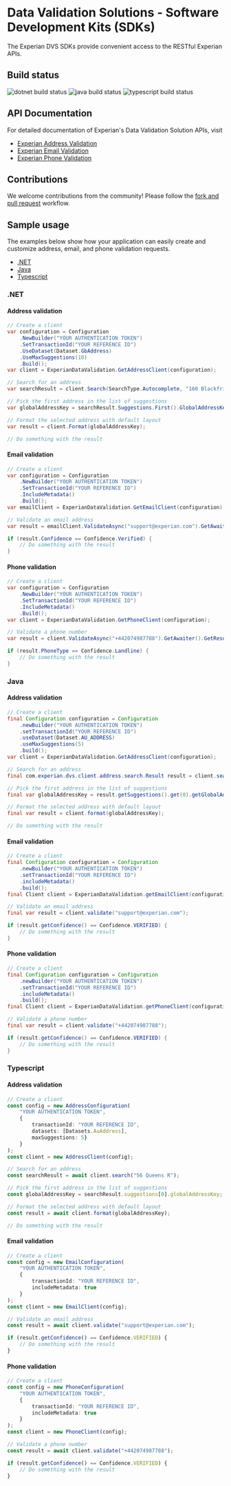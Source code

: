 # Data Validation Solutions - Software Development Kits (SDKs)

The Experian DVS SDKs provide convenient access to the RESTful Experian APIs.

## Build status
![dotnet build status](https://github.com/experianplc/edq-data-validation-sdks/actions/workflows/dotnet.yml/badge.svg)
![java build status](https://github.com/experianplc/edq-data-validation-sdks/actions/workflows/gradle.yml/badge.svg)
![typescript build status](https://github.com/experianplc/edq-data-validation-sdks/actions/workflows/typescript.yml/badge.svg)

## API Documentation

For detailed documentation of Experian's Data Validation Solution APIs, visit

- [Experian Address Validation](https://docs.experianaperture.io/address-validation/experian-address-validation/)
- [Experian Email Validation](https://docs.experianaperture.io/email-validation/experian-email-validation-v2)
- [Experian Phone Validation](https://docs.experianaperture.io/phone-validation/experian-phone-validation)

## Contributions

We welcome contributions from the community! Please follow the [fork and pull request](https://docs.github.com/en/get-started/exploring-projects-on-github/contributing-to-a-project) workflow.

## Sample usage

The examples below show how your application can easily create and customize address, email, and phone validation requests.

- [.NET](#dotnet)
- [Java](#java)
- [Typescript](#typescript)

### .NET

#### Address validation
```csharp
// Create a client
var configuration = Configuration
    .NewBuilder("YOUR AUTHENTICATION TOKEN")
    .SetTransactionId("YOUR REFERENCE ID")
    .UseDataset(Dataset.GbAddress)
    .UseMaxSuggestions(10)
    .Build();
var client = ExperianDataValidation.GetAddressClient(configuration);

// Search for an address
var searchResult = client.Search(SearchType.Autocomplete, "160 Blackfriars Rd");

// Pick the first address in the list of suggestions
var globalAddressKey = searchResult.Suggestions.First().GlobalAddressKey;

// Format the selected address with default layout
var result = client.Format(globalAddressKey);

// Do something with the result
```

#### Email validation
```csharp
// Create a client
var configuration = Configuration
    .NewBuilder("YOUR AUTHENTICATION TOKEN")
    .SetTransactionId("YOUR REFERENCE ID")
    .IncludeMetadata()
    .Build();
var emailClient = ExperianDataValidation.GetEmailClient(configuration);

// Validate an email address
var result = emailClient.ValidateAsync("support@experian.com").GetAwaiter().GetResult();

if (result.Confidence == Confidence.Verified) {
    // Do something with the result
}
```

#### Phone validation
```csharp
// Create a client
var configuration = Configuration
    .NewBuilder("YOUR AUTHENTICATION TOKEN")
    .SetTransactionId("YOUR REFERENCE ID")
    .IncludeMetadata()
    .Build();
var client = ExperianDataValidation.GetPhoneClient(configuration);

// Validate a phone number
var result = client.ValidateAsync("+442074987788").GetAwaiter().GetResult();

if (result.PhoneType == Confidence.Landline) {
    // Do something with the result
}
```

### Java

#### Address validation
```java
// Create a client
final Configuration configuration = Configuration
    .newBuilder("YOUR AUTHENTICATION TOKEN")
    .setTransactionId("YOUR REFERENCE ID")
    .useDataset(Dataset.AU_ADDRESS)
    .useMaxSuggestions(5)
    .build();
var client = ExperianDataValidation.GetAddressClient(configuration);

// Search for an address
final com.experian.dvs.client.address.search.Result result = client.search(SearchType.SINGLELINE, "56 Queens R");

// Pick the first address in the list of suggestions
final var globalAddressKey = result.getSuggestions().get(0).getGlobalAddressKey();

// Format the selected address with default layout
final var result = client.format(globalAddressKey);

// Do something with the result
```

#### Email validation
```java
// Create a client
final Configuration configuration = Configuration
    .newBuilder("YOUR AUTHENTICATION TOKEN")
    .setTransactionId("YOUR REFERENCE ID")
    .includeMetadata()
    .build();
final Client client = ExperianDataValidation.getEmailClient(configuration);

// Validate an email address
final var result = client.validate("support@experian.com");

if (result.getConfidence() == Confidence.VERIFIED) {
    // Do something with the result
}
```

#### Phone validation
```java
// Create a client
final Configuration configuration = Configuration
    .newBuilder("YOUR AUTHENTICATION TOKEN")
    .setTransactionId("YOUR REFERENCE ID")
    .includeMetadata()
    .build();
final Client client = ExperianDataValidation.getPhoneClient(configuration);

// Validate a phone number
final var result = client.validate("+442074987788");

if (result.getConfidence() == Confidence.VERIFIED) {
    // Do something with the result
}
```

### Typescript
#### Address validation
```typescript
// Create a client
const config = new AddressConfiguration(
    "YOUR AUTHENTICATION TOKEN",
    {
        transactionId: "YOUR REFERENCE ID",
        datasets: [Datasets.AuAddress],
        maxSuggestions: 5}
    }        
);
const client = new AddressClient(config);

// Search for an address
const searchResult = await client.search("56 Queens R");

// Pick the first address in the list of suggestions
const globalAddressKey = searchResult.suggestions[0].globalAddressKey;        

// Format the selected address with default layout
const result = await client.format(globalAddressKey);

// Do something with the result
```

#### Email validation
```typescript
// Create a client
const config = new EmailConfiguration(
    "YOUR AUTHENTICATION TOKEN",
    {
        transactionId: "YOUR REFERENCE ID",
        includeMetadata: true
    }        
);
const client = new EmailClient(config);

// Validate an email address
const result = await client.validate("support@experian.com");

if (result.getConfidence() == Confidence.VERIFIED) {
    // Do something with the result
}
```

#### Phone validation
```typescript
// Create a client
const config = new PhoneConfiguration(
    "YOUR AUTHENTICATION TOKEN",
    {
        transactionId: "YOUR REFERENCE ID",
        includeMetadata: true
    }        
);
const client = new PhoneClient(config);

// Validate a phone number
const result = await client.validate("+442074987788");

if (result.getConfidence() == Confidence.VERIFIED) {
    // Do something with the result
}
```
